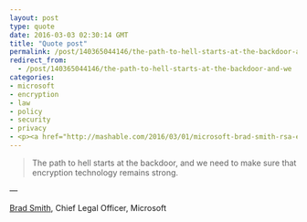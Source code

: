 ```yaml
---
layout: post
type: quote
date: 2016-03-03 02:30:14 GMT
title: "Quote post"
permalink: /post/140365044146/the-path-to-hell-starts-at-the-backdoor-and-we
redirect_from: 
  - /post/140365044146/the-path-to-hell-starts-at-the-backdoor-and-we
categories:
- microsoft
- encryption
- law
- policy
- security
- privacy
- <p><a href="http://mashable.com/2016/03/01/microsoft-brad-smith-rsa-encryption/">brad smith</a>, chief legal officer, microsoft</p>
---
```

<blockquote>The path to hell starts at the backdoor, and we need to make sure that encryption technology remains strong.</blockquote>

 — <p><a href="http://mashable.com/2016/03/01/microsoft-brad-smith-rsa-encryption/">Brad Smith</a>, Chief Legal Officer, Microsoft</p>